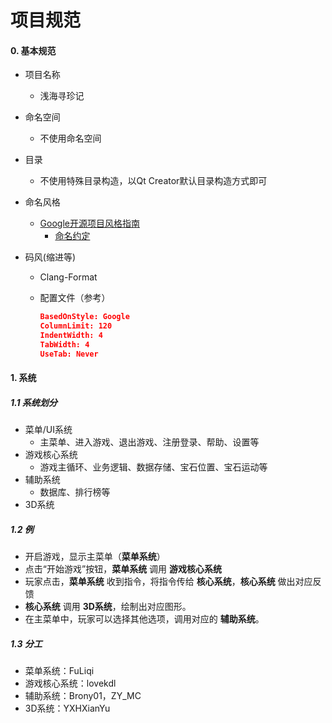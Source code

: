# 项目规范

#### 0. 基本规范

* 项目名称
  * 浅海寻珍记

* 命名空间

  * 不使用命名空间

* 目录

  * 不使用特殊目录构造，以Qt Creator默认目录构造方式即可

* 命名风格
  * [Google开源项目风格指南](https://zh-google-styleguide.readthedocs.io/en/latest/google-cpp-styleguide/)
    * [命名约定](https://zh-google-styleguide.readthedocs.io/en/latest/google-cpp-styleguide/naming/)

* 码风(缩进等)

  * Clang-Format

  * 配置文件（参考）

    ```json
    BasedOnStyle: Google
    ColumnLimit: 120
    IndentWidth: 4
    TabWidth: 4
    UseTab: Never
    ```

####              1. 系统

##### 1.1 系统划分

* 菜单/UI系统
  * 主菜单、进入游戏、退出游戏、注册登录、帮助、设置等
* 游戏核心系统
  * 游戏主循环、业务逻辑、数据存储、宝石位置、宝石运动等
* 辅助系统
  * 数据库、排行榜等
* 3D系统

##### 1.2 例

* 开启游戏，显示主菜单（**菜单系统**）
* 点击“开始游戏”按钮，**菜单系统** 调用 **游戏核心系统**
* 玩家点击，**菜单系统** 收到指令，将指令传给 **核心系统**，**核心系统** 做出对应反馈
* **核心系统** 调用 **3D系统**，绘制出对应图形。
* 在主菜单中，玩家可以选择其他选项，调用对应的 **辅助系统**。

##### 1.3 分工

* 菜单系统：FuLiqi
* 游戏核心系统：lovekdl
* 辅助系统：Brony01，ZY_MC
* 3D系统：YXHXianYu